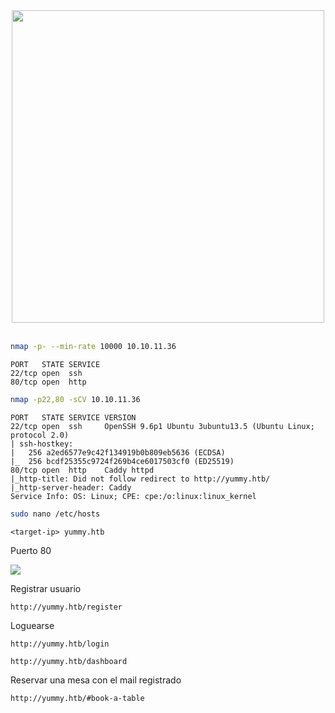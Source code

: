 <div align=center>
  <img src="https://github.com/user-attachments/assets/a475c06b-f2dc-4c07-91d7-bf7e2bcaa6d4" width="500">
</div>

<br>

```bash
nmap -p- --min-rate 10000 10.10.11.36
```

```plaintext
PORT   STATE SERVICE
22/tcp open  ssh
80/tcp open  http
```

```bash
nmap -p22,80 -sCV 10.10.11.36
```

```plaintext
PORT   STATE SERVICE VERSION
22/tcp open  ssh     OpenSSH 9.6p1 Ubuntu 3ubuntu13.5 (Ubuntu Linux; protocol 2.0)
| ssh-hostkey: 
|   256 a2ed6577e9c42f134919b0b809eb5636 (ECDSA)
|_  256 bcdf25355c9724f269b4ce6017503cf0 (ED25519)
80/tcp open  http    Caddy httpd
|_http-title: Did not follow redirect to http://yummy.htb/
|_http-server-header: Caddy
Service Info: OS: Linux; CPE: cpe:/o:linux:linux_kernel
```

```bash
sudo nano /etc/hosts
```

```plaintext
<target-ip> yummy.htb
```

Puerto 80

<img src="https://github.com/user-attachments/assets/71d7e123-b806-4672-8c5c-5e70935b6ef3">

Registrar usuario

```plaintext
http://yummy.htb/register
```

Loguearse

```plaintext
http://yummy.htb/login
```

```plaintext
http://yummy.htb/dashboard
```

Reservar una mesa con el mail registrado

```plaintext
http://yummy.htb/#book-a-table
```
